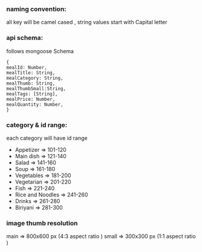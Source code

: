 ### naming convention:

all key will be camel cased , string values start with Capital letter

### api schema:

follows mongoose Schema

```
{
mealId: Number,
mealTitle: String,
mealCategory: String,
mealThumb: String,
mealThumbSmall:String,
mealTags: [String],
mealPrice: Number,
mealQuantity: Number,
}

```

### category & id range:

 each category will have id range

- Appetizer => 101-120
- Main dish => 121-140
- Salad => 141-160
- Soup => 161-180
- Vegetables => 181-200
- Vegetarian => 201-220
- Fish => 221-240
- Rice and Noodles => 241-260
- Drinks => 261-280
- Biriyani => 281-300

### image thumb resolution
 main => 800x600 px (4:3 aspect ratio )
  small => 300x300 px (1:1 aspect ratio )
